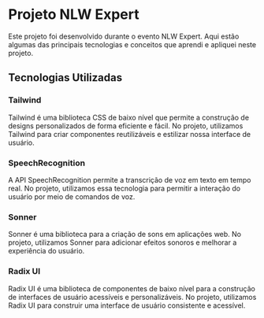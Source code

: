 # Projeto NLW Expert

Este projeto foi desenvolvido durante o evento NLW Expert. Aqui estão algumas das principais tecnologias e conceitos que aprendi e apliquei neste projeto.

## Tecnologias Utilizadas

### Tailwind

Tailwind é uma biblioteca CSS de baixo nível que permite a construção de designs personalizados de forma eficiente e fácil. No projeto, utilizamos Tailwind para criar componentes reutilizáveis e estilizar nossa interface de usuário.

### SpeechRecognition

A API SpeechRecognition permite a transcrição de voz em texto em tempo real. No projeto, utilizamos essa tecnologia para permitir a interação do usuário por meio de comandos de voz.

### Sonner

Sonner é uma biblioteca para a criação de sons em aplicações web. No projeto, utilizamos Sonner para adicionar efeitos sonoros e melhorar a experiência do usuário.

### Radix UI

Radix UI é uma biblioteca de componentes de baixo nível para a construção de interfaces de usuário acessíveis e personalizáveis. No projeto, utilizamos Radix UI para construir uma interface de usuário consistente e acessível.

